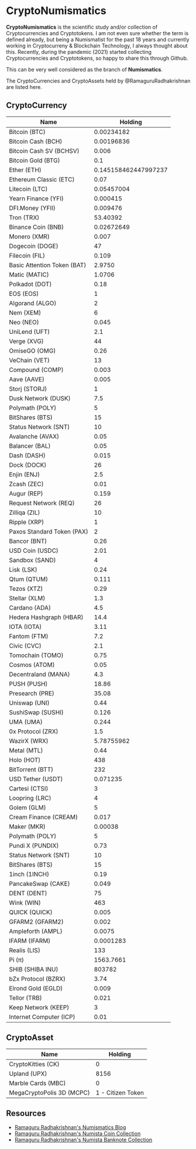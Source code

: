# CryptoNumismatics

**CryptoNumismatics** is the scientific study and/or collection of Cryptocurrencies and Cryptotokens. I am not even sure whether the term is defined already, but being a Numismatist for the past 18 years and currently working in Cryptocurreny & Blockchain Technology, I always thought about this. Recently, during the pandemic (2021) started collecting Cryptocurrencies and Cryptotokens, so happy to share this through Github. 

This can be very well considered as the branch of **Numismatics**. 

The CryptoCurrencies and CryptoAssets held by @RamaguruRadhakrishnan are listed here.

## CryptoCurrency


| Name | Holding | 
|---|---|
| Bitcoin (BTC) | 0.00234182 | 
| Bitcoin Cash (BCH) | 0.00196836 | 
| Bitcoin Cash SV (BCHSV) | 0.006 | 
| Bitcoin Gold (BTG) | 0.1 | 
| Ether (ETH) | 0.145158462447997237 | 
| Ethereum Classic (ETC) | 0.07 | 
| Litecoin (LTC) | 0.05457004 | 
| Yearn Finance (YFI) | 0.000415 |
| DFI.Money (YFII) | 0.009476 |
| Tron (TRX) | 53.40392 | 
| Binance Coin (BNB) | 0.02672649 |
| Monero (XMR) | 0.007 |
| Dogecoin (DOGE) | 47 |
| Filecoin (FIL) | 0.109 |
| Basic Attention Token (BAT) | 2.9750 |
| Matic (MATIC) | 1.0706 |
| Polkadot (DOT) | 0.18 |
| EOS (EOS) | 1 |
| Algorand (ALGO) | 2 |
| Nem (XEM) | 6 |
| Neo (NEO) | 0.045 |
| UniLend (UFT) | 2.1 |
| Verge (XVG) | 44 | 
| OmiseGO (OMG) | 0.26 |
| VeChain (VET) | 13 |
| Compound (COMP) | 0.003 |
| Aave (AAVE) | 0.005 |
| Storj (STORJ) | 1 |
| Dusk Network (DUSK) | 7.5 |
| Polymath (POLY) | 5 |
| BitShares (BTS) | 15 |
| Status Network (SNT) | 10 |
| Avalanche (AVAX) | 0.05 | 
| Balancer (BAL) | 0.05 |
| Dash (DASH) | 0.015 | 
| Dock (DOCK) | 26 |
| Enjin (ENJ) | 2.5 |
| Zcash (ZEC) | 0.01 |
| Augur (REP) | 0.159 | 
| Request Network (REQ) | 26 | 
| Zilliqa (ZIL) | 10 |
| Ripple (XRP) | 1 |
| Paxos Standard Token (PAX) | 2 |
| Bancor (BNT) | 0.26 |
| USD Coin (USDC) | 2.01 |
| Sandbox (SAND) | 4 |
| Lisk (LSK) | 0.24 |
| Qtum (QTUM) | 0.111 |
| Tezos (XTZ) | 0.29 |
| Stellar (XLM) | 1.3 |
| Cardano (ADA) | 4.5 |
| Hedera Hashgraph (HBAR) | 14.4 |
| IOTA (IOTA) | 3.11 |
| Fantom (FTM) | 7.2 |
| Civic (CVC) | 2.1 |
| Tomochain (TOMO) | 0.75 | 
| Cosmos (ATOM) | 0.05 |
| Decentraland (MANA) | 4.3 |
| PUSH (PUSH) | 18.86 |
| Presearch (PRE) | 35.08 | 
| Uniswap (UNI) | 0.44 | 
| SushiSwap (SUSHI) | 0.126 |
| UMA (UMA) | 0.244 |
| 0x Protocol (ZRX) | 1.5 |
| WazirX (WRX) | 5.78755962 |
| Metal (MTL)| 0.44 |
| Holo (HOT) | 438 | 
| BitTorrent (BTT) | 232 |
| USD Tether (USDT) | 0.071235 |
| Cartesi (CTSI) | 3 | 
| Loopring (LRC) | 4 |
| Golem (GLM) | 5 |
| Cream Finance (CREAM) | 0.017 |
| Maker (MKR) | 0.00038 | 
| Polymath (POLY) | 5 |
| Pundi X (PUNDIX) | 0.73 |
| Status Network (SNT) | 10 |
| BitShares (BTS) | 15 |
| 1inch (1INCH) | 0.19 |
| PancakeSwap (CAKE) | 0.049 | 
| DENT (DENT) | 75 |
| Wink (WIN) | 463 | 
| QUICK (QUICK) | 0.005 |
| GFARM2 (GFARM2) | 0.002 |
| Ampleforth (AMPL) | 0.0075 |
| IFARM (IFARM) | 0.0001283 |
| Realis (LIS) | 133 | 
| Pi (π) | 1563.7661 |
| SHIB (SHIBA INU) | 803782 |
| bZx Protocol (BZRX) | 3.74 |
| Elrond Gold (EGLD) | 0.009 |
| Tellor (TRB) | 0.021 |
| Keep Network (KEEP) | 3 |
| Internet Computer (ICP) | 0.01 | 


## CryptoAsset

| Name | Holding | 
|---|---|
| CryptoKitties (CK) | 0 | 
| Upland (UPX) | 8156 |
| Marble Cards (MBC) | 0 | 
| MegaCryptoPolis 3D (MCPC) | 1 - Citizen Token |


## Resources 
- [Ramaguru Radhakrishnan's Numismatics Blog](https://ramaguru.blogspot.com/p/ramagurus-numismatics.html)
- [Ramaguru Radhakrishnan's Numista Coin Collection](https://en.numista.com/vous/vos_pieces.php?user=76364&ct=coin)
- [Ramaguru Radhakrishnan's Numista Banknote Collection](https://en.numista.com/vous/vos_pieces.php?user=76364&ct=banknote)
